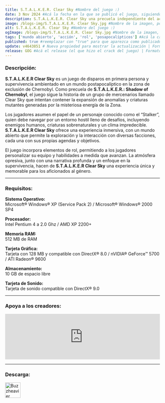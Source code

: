 ```yaml
---
title: S.T.A.L.K.E.R. Clear Sky #Nombre del juego :)
date: 3 Nov 2024 #Acá la fecha en la que se publicó el juego, siguiendo este formato: Dia "30", Mes "Oct", Año "2024" = como debe quedar: 30 Oct 2024
description: S.T.A.L.K.E.R. Clear Sky una precuela independiente del aclamado S.T.A.L.K.E.R. Shadow of Chernobyl, donde conocerás la historia del grupo Cielo Despejado, cuya intención es investigar la Zona para entenderla mejor. #Acá una mini descripción del juego
image: /blogs-img/S.T.A.L.K.E.R. Clear Sky.jpg #Nombre de la imagen, por lo general es exactamente el mismo nombre que el juego excluyendo lo ":" (Dos puntos)
alt: S.T.A.L.K.E.R. Clear Sky #Nombre del juego :)
ogImage: /blogs-img/S.T.A.L.K.E.R. Clear Sky.jpg #Nombre de la imagen, por lo general es exactamente el mismo nombre que el juego excluyendo lo ":" (Dos puntos)
tags: ['mundo abierto', 'acción', 'rol', 'posapocalípticos'] #Acá la categoría o categorías del juego, si es más de una se coloca en este formato: ['categoría1', 'categoría2']
published: true #reemplazar con "true" para que aparezca como publicado
update: v4643851 # Nueva propiedad para mostrar la actualización | Formato: v1.0.0
release: GOG #Acá el release (el que hizo el crack del juego) | Formato: Nicolhetti
---
```


<!--En VSCode seleccionando una palabra, por ejemplo: "S.T.A.L.K.E.R Clear Sky" y apretando Ctrl+F2 se seleccionan todas las palabras iguales-->

### Descripción:
**S.T.A.L.K.E.R Clear Sky** es un juego de disparos en primera persona y supervivencia ambientado en un mundo postapocalíptico en la zona de exclusión de Chernobyl. Como precuela de **S.T.A.L.K.E.R.: Shadow of Chernobyl**, el juego sigue la historia de un grupo de mercenarios llamado Clear Sky que intentan contener la expansión de anomalías y criaturas mutantes generadas por la misteriosa energía de la Zona. 

Los jugadores asumen el papel de un personaje conocido como el “Stalker”, quien debe navegar por un entorno hostil lleno de desafíos, incluyendo enemigos humanos, criaturas sobrenaturales y un clima impredecible. **S.T.A.L.K.E.R Clear Sky** ofrece una experiencia inmersiva, con un mundo abierto que permite la exploración y la interacción con diversas facciones, cada una con sus propias agendas y objetivos. 

El juego incorpora elementos de rol, permitiendo a los jugadores personalizar su equipo y habilidades a medida que avanzan. La atmósfera opresiva, junto con una narrativa profunda y un enfoque en la supervivencia, hacen de **S.T.A.L.K.E.R Clear Sky** una experiencia única y memorable para los aficionados al género.

<!--Prompt para Chat-GPT: Hazme una descripción para el juego "S.T.A.L.K.E.R Clear Sky" y cada que menciones "S.T.A.L.K.E.R Clear Sky" ponlo en negrita -->

---

### Requisitos:
**Sistema Operativo:**  
Microsoft® Windows® XP (Service Pack 2) / Microsoft® Windows® 2000 SP4

**Procesador:**  
Intel Pentium 4 a 2.0 Ghz / AMD XP 2200+

**Memoria RAM:**  
512 MB de RAM

**Tarjeta Gráfica:**  
Tarjeta con 128 MB y compatible con DirectX® 8.0 / nVIDIA® GeForce™ 5700 / ATI Radeon® 9600

**Almacenamiento:**   
10 GB de espacio libre

**Tarjeta de Sonido:**  
Tarjeta de sonido compatible con DirectX® 9.0

<!--Si falta o sobra un requisito se quita o se agrega manteniendo el mismo formato-->

---

### Apoya a los creadores:
<iframe src="https://store.steampowered.com/widget/20510/" frameborder="0" style="background-color: transparent; width: 100% !important; aspect-ratio: 646 / 190;"></iframe>

<!--Reemplazar los numeros (AppID) del juego (en este caso 2668510) por el numero (AppID) correspondiente con el juego a publicar-->
<!--El AppID se encuentra en la URL del Juego en Steam-->

---

### Descarga:

[<img src="https://gist.github.com/cxmeel/0dbc95191f239b631c3874f4ccf114e2/raw/download.svg" alt="Buzzheavier" height="50" />](https://buzzheavier.com/f/GbFLk44w8AA)

<!-- # se debe reemplazar por el link de descarga-->

<!--NOMBRE-DEL-SERVICIO se debe reemplazar por el servicio donde está subido el juego-->